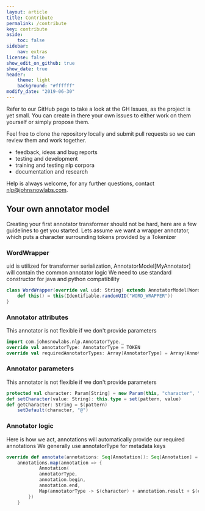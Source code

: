 ```yaml
---
layout: article
title: Contribute
permalink: /contribute
key: contribute
aside:
    toc: false
sidebar:
    nav: extras    
license: false
show_edit_on_github: true
show_date: true
header:
    theme: light
    background: "#ffffff"
modify_date: "2019-06-30"
---
```


Refer to our GitHub page to take a look at the GH Issues, as the project is yet small. You can create in there your own issues to either work on them yourself or simply propose them.

Feel free to clone the repository locally and submit pull requests so we can review them and work together.

* feedback, ideas and bug reports
* testing and development
* training and testing nlp corpora
* documentation and research

Help is always welcome, for any further questions, contact nlp@johnsnowlabs.com.

## Your own annotator model

Creating your first annotator transformer should not be hard, here are a few guidelines to get you started. Lets assume we want a wrapper annotator, which puts a character surrounding tokens provided by a Tokenizer

### WordWrapper

uid is utilized for transformer serialization, AnnotatorModel[MyAnnotator] will contain the common annotator logic We need to use standard constructor for java and python compatibility

```scala
class WordWrapper(override val uid: String) extends AnnotatorModel[WordWrapper] {
    def this() = this(Identifiable.randomUID("WORD_WRAPPER"))
}
```

### Annotator attributes

This annotator is not flexible if we don't provide parameters

```scala
import com.johnsnowlabs.nlp.AnnotatorType._
override val annotatorType: AnnotatorType = TOKEN
override val requiredAnnotatorTypes: Array[AnnotatorType] = Array[AnnotatorType](TOKEN)

```

### Annotator parameters

This annotator is not flexible if we don't provide parameters

```scala
protected val character: Param[String] = new Param(this, "character", "this is the character used to wrap a token")
def setCharacter(value: String): this.type = set(pattern, value)
def getCharacter: String = $(pattern)
    setDefault(character, "@")
```

### Annotator logic

Here is how we act, annotations will automatically provide our required annotations We generally use annotatorType for metadata keys

```scala
override def annotate(annotations: Seq[Annotation]): Seq[Annotation] = {
    annotations.map(annotation => {
            Annotation(
            annotatorType,
            annotation.begin,
            annotation.end,
            Map(annotatorType -> $(character) + annotation.result + $(character))
        })
    }
```
